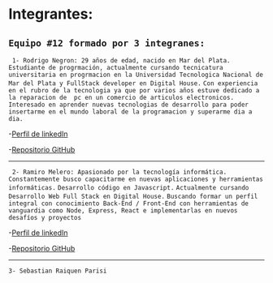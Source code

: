 # Integrantes:
```Equipo #12 formado por 3 integranes: ```
----------


``` 1- Rodrigo Negron: 29 años de edad, nacido en Mar del Plata. Estudiante de progrmación, actualmente cursando tecnicatura universitaria en progrmacion en la Universidad Tecnologica Nacional de Mar del Plata y FullStack developer en Digital House.```
```Con experiencia en el rubro de la tecnologia ya que por varios años estuve dedicado a la reparacion de  pc en un comercio de articulos electronicos. ```
```Interesado en aprender nuevas tecnologias de desarrollo para poder insertarme en el mundo laboral de la programacion y superarme dia a dia.```

-[Perfil de linkedIn](https://www.linkedin.com/in/rodrigo-negron/)

-[Repositorio GitHub](https://github.com/RodriNegron)

------------

``` 2- Ramiro Melero: Apasionado por la tecnología informática.```
```Constantemente busco capacitarme en nuevas aplicaciones y herramientas informáticas.```
```Desarrollo código en Javascript.```
```Actualmente cursando Desarrollo Web Full Stack en Digital House.```
```Buscando formar un perfil integral con conocimiento Back-End / Front-End con herramientas de vanguardia como Node, Express, React e implementarlas en nuevos desafíos y proyectos```

-[Perfil de linkedIn](https://www.linkedin.com/in/ramiro-m-5a035273)

-[Repositorio GitHub](https://github.com/nuevo-rama)

------------

``` 3- Sebastian Raiquen Parisi ```

